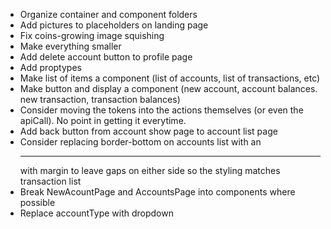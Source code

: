 - Organize container and component folders
- Add pictures to placeholders on landing page
- Fix coins-growing image squishing
- Make everything smaller
- Add delete account button to profile page
- Add proptypes
- Make list of items a component (list of accounts, list of transactions, etc)
- Make button and display a component (new account, account balances.  new transaction, transaction balances)
- Consider moving the tokens into the actions themselves (or even the apiCall).  No point in getting it everytime.
- Add back button from account show page to account list page
- Consider replacing border-bottom on accounts list with an <hr /> with margin to leave gaps on either side so the styling matches transaction list
- Break NewAcountPage and AccountsPage into components where possible
- Replace accountType with dropdown